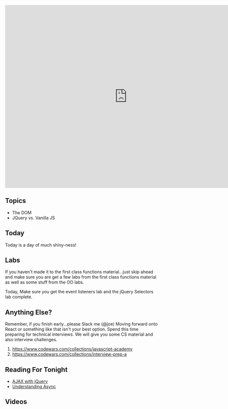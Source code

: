 <iframe src="https://calendar.google.com/calendar/embed?src=flatironschool.com_olk0a79jrplg5tcd1ormoq6o5k%40group.calendar.google.com&ctz=America/New_York" style="border: 0" width="800" height="600" frameborder="0" scrolling="no"></iframe>

## Topics

 * The DOM
 * JQuery vs. Vanilla JS

## Today

Today is a day of much shiny-ness!

## Labs

If you haven't made it to the first class functions material...just skip ahead and make sure you are get a few labs from the first class functions material as well as some stuff from the OO labs.

Today, Make sure you get the event listeners lab and the jQuery Selectors lab complete.

## Anything Else?

Remember, if you finish early...please Slack me (@joe) Moving forward onto React or something like that isn't your best option. Spend this time preparing for technical interviews. We will give you some CS material and also interview challenges.

 1. https://www.codewars.com/collections/javascript-academy
 2. https://www.codewars.com/collections/interview-prep-a
 

## Reading For Tonight

 * [AJAX with jQuery](https://www.sitepoint.com/use-jquerys-ajax-function/)
 * [Understanding Async](https://medium.freecodecamp.org/understanding-asynchronous-javascript-callbacks-through-household-chores-e3de9a1dbd04)

## Videos
